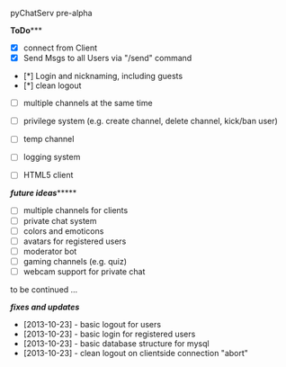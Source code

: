pyChatServ pre-alpha

********************************ToDo***********************************

- [x] connect from Client
- [x] Send Msgs to all Users via "/send" command
- [*] Login and nicknaming, including guests
- [*] clean logout
- [ ] multiple channels at the same time
- [ ] privilege system (e.g. create channel, delete channel, kick/ban user)
- [ ] temp channel
- [ ] logging system

- [ ] HTML5 client

***************************future ideas********************************

- [ ] multiple channels for clients
- [ ] private chat system
- [ ] colors and emoticons
- [ ] avatars for registered users
- [ ] moderator bot
- [ ] gaming channels (e.g. quiz)
- [ ] webcam support for private chat

to be continued ...

***************************fixes and updates***************************

- [2013-10-23] - basic logout for users
- [2013-10-23] - basic login for registered users
- [2013-10-23] - basic database structure for mysql
- [2013-10-23] - clean logout on clientside connection "abort"